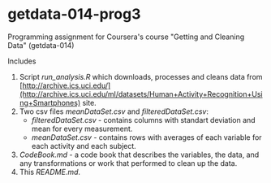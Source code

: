 # getdata-014-prog3
Programming assignment for Coursera's course "Getting and Cleaning Data" (getdata-014)

Includes

1. Script *run_analysis.R* which downloads, processes and cleans data from [http://archive.ics.uci.edu/](http://archive.ics.uci.edu/ml/datasets/Human+Activity+Recognition+Using+Smartphones) site.
2. Two csv files *meanDataSet.csv* and *filteredDataSet.csv*:
    - *filteredDataSet.csv* - contains columns with standart deviation and mean for every measurement.
    - *meanDataSet.csv* - contains rows with averages of each variable for each activity and each subject.
3. *CodeBook.md* - a code book that describes the variables, the data, and any transformations or work that performed to clean up the data.
4. This *README.md*.
